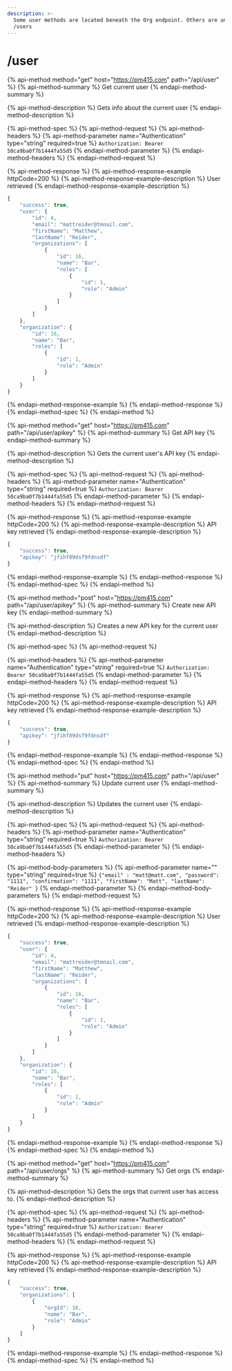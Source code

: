 ```yaml
---
description: >-
  Some user methods are located beneath the Org endpoint. Others are under
  /users
---
```


# /user

{% api-method method="get" host="https://pm415.com" path="/api/user" %}
{% api-method-summary %}
Get current user
{% endapi-method-summary %}

{% api-method-description %}
Gets info about the current user
{% endapi-method-description %}

{% api-method-spec %}
{% api-method-request %}
{% api-method-headers %}
{% api-method-parameter name="Authentication" type="string" required=true %}
`Authorization: Bearer 50ca9ba0f7b1444fa55d5`
{% endapi-method-parameter %}
{% endapi-method-headers %}
{% endapi-method-request %}

{% api-method-response %}
{% api-method-response-example httpCode=200 %}
{% api-method-response-example-description %}
User retrieved
{% endapi-method-response-example-description %}

```javascript
{
    "success": true,
    "user": {
        "id": 4,
        "email": "mattreider@tmnail.com",
        "firstName": "Matthew",
        "lastName": "Reider",
        "organizations": [
            {
                "id": 16,
                "name": "Bar",
                "roles": [
                    {
                        "id": 1,
                        "role": "Admin"
                    }
                ]
            }
        ]
    },
    "organization": {
        "id": 16,
        "name": "Bar",
        "roles": [
            {
                "id": 1,
                "role": "Admin"
            }
        ]
    }
}
```
{% endapi-method-response-example %}
{% endapi-method-response %}
{% endapi-method-spec %}
{% endapi-method %}


{% api-method method="get" host="https://pm415.com" path="/api/user/apikey" %}
{% api-method-summary %}
Get API key
{% endapi-method-summary %}

{% api-method-description %}
Gets the current user's API key
{% endapi-method-description %}

{% api-method-spec %}
{% api-method-request %}
{% api-method-headers %}
{% api-method-parameter name="Authentication" type="string" required=true %}
`Authorization: Bearer 50ca9ba0f7b1444fa55d5`
{% endapi-method-parameter %}
{% endapi-method-headers %}
{% endapi-method-request %}

{% api-method-response %}
{% api-method-response-example httpCode=200 %}
{% api-method-response-example-description %}
API key retrieved
{% endapi-method-response-example-description %}

```javascript
{
    "success": true,
    "apikey": "jfihf09dsf9fdnsdf"
}
```
{% endapi-method-response-example %}
{% endapi-method-response %}
{% endapi-method-spec %}
{% endapi-method %}



{% api-method method="post" host="https://pm415.com" path="/api/user/apikey" %}
{% api-method-summary %}
Create new API key
{% endapi-method-summary %}

{% api-method-description %}
Creates a new API key for the current user
{% endapi-method-description %}

{% api-method-spec %}
{% api-method-request %}


{% api-method-headers %}
{% api-method-parameter name="Authentication" type="string" required=true %}
`Authorization: Bearer 50ca9ba0f7b1444fa55d5`
{% endapi-method-parameter %}
{% endapi-method-headers %}
{% endapi-method-request %}

{% api-method-response %}
{% api-method-response-example httpCode=200 %}
{% api-method-response-example-description %}
API key retrieved
{% endapi-method-response-example-description %}

```javascript
{
    "success": true,
    "apikey": "jfihf09dsf9fdnsdf"
}
```
{% endapi-method-response-example %}
{% endapi-method-response %}
{% endapi-method-spec %}
{% endapi-method %}






{% api-method method="put" host="https://pm415.com" path="/api/user" %}
{% api-method-summary %}
Update current user
{% endapi-method-summary %}

{% api-method-description %}
Updates the current user
{% endapi-method-description %}

{% api-method-spec %}
{% api-method-request %}
{% api-method-headers %}
{% api-method-parameter name="Authentication" type="string" required=true %}
`Authorization: Bearer 50ca9ba0f7b1444fa55d5`
{% endapi-method-parameter %}
{% endapi-method-headers %}

{% api-method-body-parameters %}
{% api-method-parameter name="" type="string" required=true %}
`{"email" : "matt@matt.com", "password": "1111", "confirmation": "1111", "firstName": "Matt", "lastName": "Reider" }`
{% endapi-method-parameter %}
{% endapi-method-body-parameters %}
{% endapi-method-request %}

{% api-method-response %}
{% api-method-response-example httpCode=200 %}
{% api-method-response-example-description %}
User retrieved
{% endapi-method-response-example-description %}

```javascript
{
    "success": true,
    "user": {
        "id": 4,
        "email": "mattreider@tmnail.com",
        "firstName": "Matthew",
        "lastName": "Reider",
        "organizations": [
            {
                "id": 16,
                "name": "Bar",
                "roles": [
                    {
                        "id": 1,
                        "role": "Admin"
                    }
                ]
            }
        ]
    },
    "organization": {
        "id": 16,
        "name": "Bar",
        "roles": [
            {
                "id": 1,
                "role": "Admin"
            }
        ]
    }
}
```
{% endapi-method-response-example %}
{% endapi-method-response %}
{% endapi-method-spec %}
{% endapi-method %}



{% api-method method="get" host="https://pm415.com" path="/api/user/orgs" %}
{% api-method-summary %}
Get orgs
{% endapi-method-summary %}

{% api-method-description %}
Gets the orgs that current user has access to.
{% endapi-method-description %}

{% api-method-spec %}
{% api-method-request %}
{% api-method-headers %}
{% api-method-parameter name="Authentication" type="string" required=true %}
`Authorization: Bearer 50ca9ba0f7b1444fa55d5`
{% endapi-method-parameter %}
{% endapi-method-headers %}
{% endapi-method-request %}

{% api-method-response %}
{% api-method-response-example httpCode=200 %}
{% api-method-response-example-description %}
API key retrieved
{% endapi-method-response-example-description %}

```javascript
{
    "success": true,
    "organizations": [
        {
            "orgId": 16,
            "name": "Bar",
            "role": "Admin"
        }
    ]
}
```
{% endapi-method-response-example %}
{% endapi-method-response %}
{% endapi-method-spec %}
{% endapi-method %}
